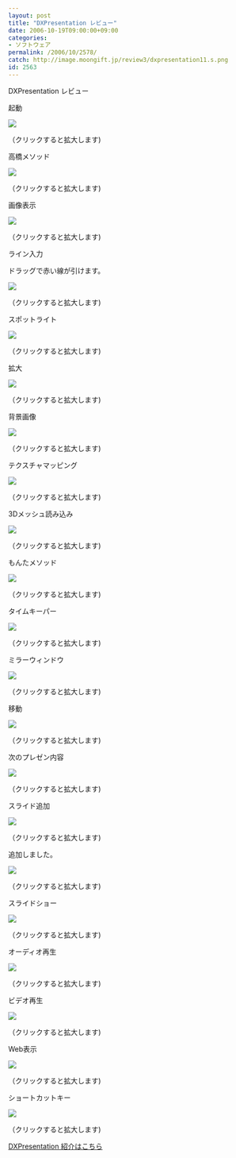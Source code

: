 ```yaml
---
layout: post
title: "DXPresentation レビュー"
date: 2006-10-19T09:00:00+09:00
categories:
- ソフトウェア
permalink: /2006/10/2578/
catch: http://image.moongift.jp/review3/dxpresentation11.s.png
id: 2563
---
```

DXPresentation レビュー  
<!--more-->

起動

  

[![](http://image.moongift.jp/review3/dxpresentation01.s.png)](http://image.moongift.jp/review3/dxpresentation01.png)  
  
（クリックすると拡大します)

  

高橋メソッド

  

[![](http://image.moongift.jp/review3/dxpresentation02.s.png)](http://image.moongift.jp/review3/dxpresentation02.png)  
  
（クリックすると拡大します)

  

画像表示

  

[![](http://image.moongift.jp/review3/dxpresentation03.s.png)](http://image.moongift.jp/review3/dxpresentation03.png)  
  
（クリックすると拡大します)

  

ライン入力

  

ドラッグで赤い線が引けます。

  

[![](http://image.moongift.jp/review3/dxpresentation04.s.png)](http://image.moongift.jp/review3/dxpresentation04.png)  
  
（クリックすると拡大します)

  

スポットライト

  

[![](http://image.moongift.jp/review3/dxpresentation05.s.png)](http://image.moongift.jp/review3/dxpresentation05.png)  
  
（クリックすると拡大します)

  

拡大

  

[![](http://image.moongift.jp/review3/dxpresentation06.s.png)](http://image.moongift.jp/review3/dxpresentation06.png)  
  
（クリックすると拡大します)

  

背景画像

  

[![](http://image.moongift.jp/review3/dxpresentation07.s.png)](http://image.moongift.jp/review3/dxpresentation07.png)  
  
（クリックすると拡大します)

  

テクスチャマッピング

  

[![](http://image.moongift.jp/review3/dxpresentation08.s.png)](http://image.moongift.jp/review3/dxpresentation08.png)  
  
（クリックすると拡大します)

  

3Dメッシュ読み込み

  

[![](http://image.moongift.jp/review3/dxpresentation09.s.png)](http://image.moongift.jp/review3/dxpresentation09.png)  
  
（クリックすると拡大します)

  

もんたメソッド

  

[![](http://image.moongift.jp/review3/dxpresentation10.s.png)](http://image.moongift.jp/review3/dxpresentation10.png)  
  
（クリックすると拡大します)

  

タイムキーパー

  

[![](http://image.moongift.jp/review3/dxpresentation11.s.png)](http://image.moongift.jp/review3/dxpresentation11.png)  
  
（クリックすると拡大します)

  

ミラーウィンドウ

  

[![](http://image.moongift.jp/review3/dxpresentation12.s.png)](http://image.moongift.jp/review3/dxpresentation12.png)  
  
（クリックすると拡大します)

  

移動

  

[![](http://image.moongift.jp/review3/dxpresentation13.s.png)](http://image.moongift.jp/review3/dxpresentation13.png)  
  
（クリックすると拡大します)

  

次のプレゼン内容

  

[![](http://image.moongift.jp/review3/dxpresentation14.s.png)](http://image.moongift.jp/review3/dxpresentation14.png)  
  
（クリックすると拡大します)

  

スライド追加

  

[![](http://image.moongift.jp/review3/dxpresentation15.s.png)](http://image.moongift.jp/review3/dxpresentation15.png)  
  
（クリックすると拡大します)

  

追加しました。

  

[![](http://image.moongift.jp/review3/dxpresentation16.s.png)](http://image.moongift.jp/review3/dxpresentation16.png)  
  
（クリックすると拡大します)

  

スライドショー

  

[![](http://image.moongift.jp/review3/dxpresentation17.s.png)](http://image.moongift.jp/review3/dxpresentation17.png)  
  
（クリックすると拡大します)

  

オーディオ再生

  

[![](http://image.moongift.jp/review3/dxpresentation18.s.png)](http://image.moongift.jp/review3/dxpresentation18.png)  
  
（クリックすると拡大します)

  

ビデオ再生

  

[![](http://image.moongift.jp/review3/dxpresentation19.s.png)](http://image.moongift.jp/review3/dxpresentation19.png)  
  
（クリックすると拡大します)

  

Web表示

  

[![](http://image.moongift.jp/review3/dxpresentation20.s.png)](http://image.moongift.jp/review3/dxpresentation20.png)  
  
（クリックすると拡大します)

  

ショートカットキー

  

[![](http://image.moongift.jp/review3/dxpresentation21.s.png)](http://image.moongift.jp/review3/dxpresentation21.png)  
  
（クリックすると拡大します)

  

[DXPresentation 紹介はこちら](http://fw.moongift.jp/intro/i-2577.html)

